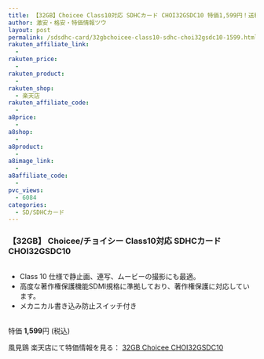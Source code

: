 ```yaml
---
title: 【32GB】Choicee Class10対応 SDHCカード CHOI32GSDC10 特価1,599円！送料無料！
author: 激安・格安・特価情報ツウ
layout: post
permalink: /sdsdhc-card/32gbchoicee-class10-sdhc-choi32gsdc10-1599.html
rakuten_affiliate_link:
  -
rakuten_price:
  -
rakuten_product:
  -
rakuten_shop:
  - 楽天店
rakuten_affiliate_code:
  -
a8price:
  -
a8shop:
  -
a8product:
  -
a8image_link:
  -
a8affiliate_code:
  -
pvc_views:
  - 6084
categories:
  - SD/SDHCカード
---
```

### 【32GB】 Choicee/チョイシー Class10対応 SDHCカード CHOI32GSDC10

<div class="img-bg2 img_L">
  <a href="//hb.afl.rakuten.co.jp/hgc/0ce5cd37.4dc4be8c.0ce5cd38.8442cdc4/?pc=http%3a%2f%2fitem.rakuten.co.jp%2fkazamidori%2f4712774386759%2f%3fscid%3daf_link_img&m=http%3a%2f%2fm.rakuten.co.jp%2fkazamidori%2fi%2f10002848%2f" target="_blank"><img src="//i0.wp.com/thumbnail.image.rakuten.co.jp/@0_mall/kazamidori/cabinet/products/4712774386759.jpg?w=546" border="0" title="" alt="" data-recalc-dims="1" /></a>
</div>

<!--more-->

  * Class 10 仕様で静止画、連写、ムービーの撮影にも最適。
  * 高度な著作権保護機能SDMI規格に準拠しており、著作権保護に対応しています。
  * メカニカル書き込み防止スイッチ付き

<br clear="all" />特価 <span class="tokka-price"><strong>1,599</strong></span>円 (税込)

風見鶏 楽天店にて特価情報を見る： <a href="//hb.afl.rakuten.co.jp/hgc/0ce5cd37.4dc4be8c.0ce5cd38.8442cdc4/?pc=http%3a%2f%2fitem.rakuten.co.jp%2fkazamidori%2f4712774386759%2f%3fscid%3daf_link_img&m=http%3a%2f%2fm.rakuten.co.jp%2fkazamidori%2fi%2f10002848%2f" target="_blank"><span class="fs150p">32GB Choicee CHOI32GSDC10</span></a>